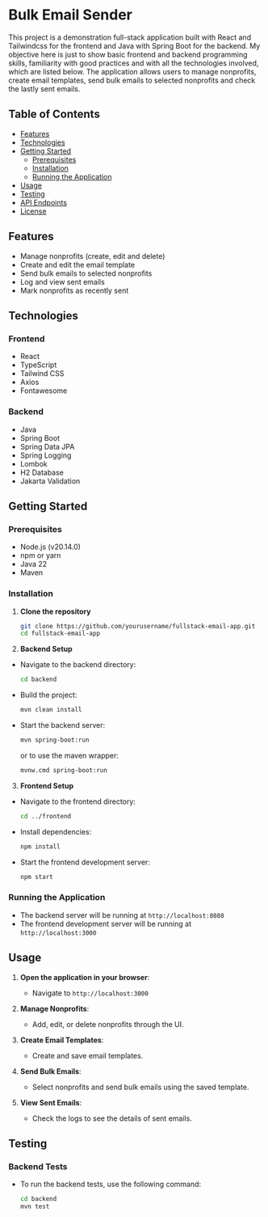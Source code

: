 # Bulk Email Sender

This project is a demonstration full-stack application built with React and Tailwindcss for the frontend and Java with Spring Boot for the backend. My objective here is just to show basic frontend and backend programming skills, familiarity with good practices and with
all the technologies involved, which are listed below. The application allows users to manage nonprofits, create email templates, send bulk emails to selected nonprofits and check the lastly sent emails. 

## Table of Contents

- [Features](#features)
- [Technologies](#technologies)
- [Getting Started](#getting-started)
  - [Prerequisites](#prerequisites)
  - [Installation](#installation)
  - [Running the Application](#running-the-application)
- [Usage](#usage)
- [Testing](#testing)
- [API Endpoints](#api-endpoints)
- [License](#license)

## Features

- Manage nonprofits (create, edit and delete)
- Create and edit the email template
- Send bulk emails to selected nonprofits
- Log and view sent emails
- Mark nonprofits as recently sent

## Technologies

### Frontend

- React
- TypeScript
- Tailwind CSS
- Axios
- Fontawesome

### Backend

- Java
- Spring Boot
- Spring Data JPA
- Spring Logging
- Lombok
- H2 Database
- Jakarta Validation

## Getting Started

### Prerequisites

- Node.js (v20.14.0)
- npm or yarn
- Java 22
- Maven

### Installation

1. **Clone the repository**

   ```sh
   git clone https://github.com/yourusername/fullstack-email-app.git
   cd fullstack-email-app
   ```
2. **Backend Setup**

 - Navigate to the backend directory:
   
   ```sh
   cd backend
   ```

 - Build the project:
   
   ```sh
   mvn clean install
   ```

 - Start the backend server:
   
   ```sh
   mvn spring-boot:run
   ```
   or to use the maven wrapper:
   
   ```sh
   mvnw.cmd spring-boot:run
   ```

3. **Frontend Setup**

 - Navigate to the frontend directory:
   
   ```sh
   cd ../frontend
   ```

 - Install dependencies:
   
   ```sh
   npm install
   ```

 - Start the frontend development server:
   
   ```sh
   npm start
   ```

### Running the Application

- The backend server will be running at `http://localhost:8080`
- The frontend development server will be running at `http://localhost:3000`

## Usage

1. **Open the application in your browser**:
   - Navigate to `http://localhost:3000`

2. **Manage Nonprofits**:
   - Add, edit, or delete nonprofits through the UI.

3. **Create Email Templates**:
   - Create and save email templates.

4. **Send Bulk Emails**:
   - Select nonprofits and send bulk emails using the saved template.

5. **View Sent Emails**:
   - Check the logs to see the details of sent emails.

## Testing

### Backend Tests

- To run the backend tests, use the following command:

  ```sh
  cd backend
  mvn test
  ```
  
